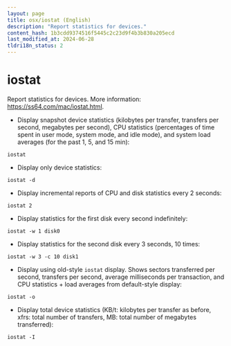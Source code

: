 ```yaml
---
layout: page
title: osx/iostat (English)
description: "Report statistics for devices."
content_hash: 1b3cdd9374516f5445c2c23d9f4b3b830a205ecd
last_modified_at: 2024-06-28
tldri18n_status: 2
---
```

# iostat

Report statistics for devices.
More information: <https://ss64.com/mac/iostat.html>.

- Display snapshot device statistics (kilobytes per transfer, transfers per second, megabytes per second), CPU statistics (percentages of time spent in user mode, system mode, and idle mode), and system load averages (for the past 1, 5, and 15 min):

`iostat`

- Display only device statistics:

`iostat -d`

- Display incremental reports of CPU and disk statistics every 2 seconds:

`iostat 2`

- Display statistics for the first disk every second indefinitely:

`iostat -w 1 disk0`

- Display statistics for the second disk every 3 seconds, 10 times:

`iostat -w 3 -c 10 disk1`

- Display using old-style `iostat` display. Shows sectors transferred per second, transfers per second, average milliseconds per transaction, and CPU statistics + load averages from default-style display:

`iostat -o`

- Display total device statistics (KB/t: kilobytes per transfer as before, xfrs: total number of transfers, MB: total number of megabytes transferred):

`iostat -I`
